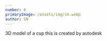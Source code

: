 ```yaml
---
number: 8
primaryImage: /assets/img/sn.webp
author: SN
---
```

3D model of a cup
this is created by autodesk
